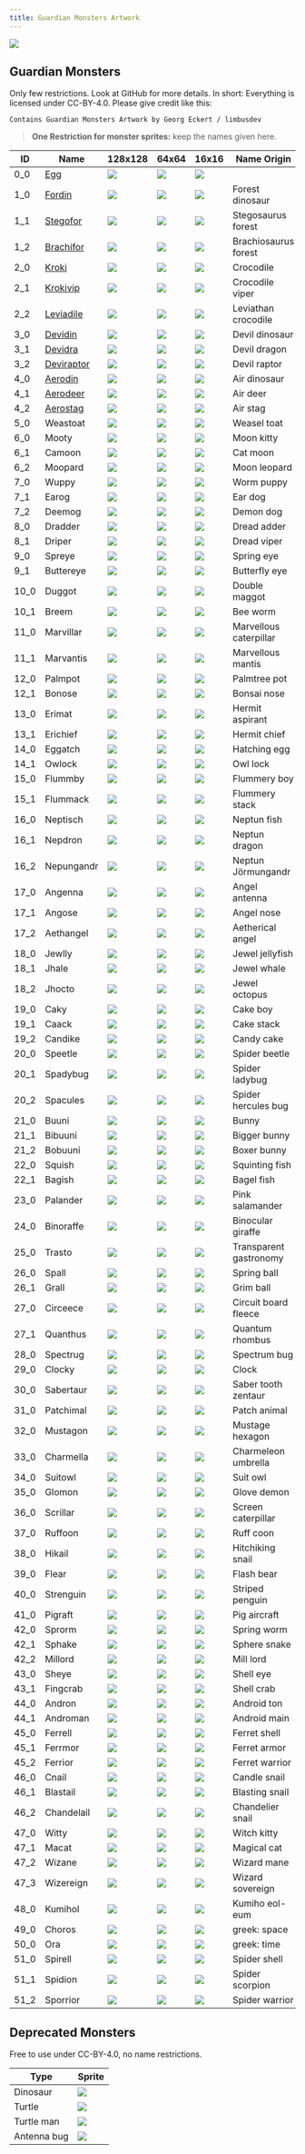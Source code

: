 ```yaml
---
title: Guardian Monsters Artwork
---
```


![](./documents/img/logo.png)

## Guardian Monsters

Only few restrictions. Look at GitHub for more details. In short: Everything is licensed under CC-BY-4.0. Please give credit like this:

```
Contains Guardian Monsters Artwork by Georg Eckert / limbusdev
```

> **One Restriction for monster sprites:** keep the names given here.


|ID         |Name                               |128x128                                  |64x64                                    |16x16                                            |Name Origin            |
|-----------|-----------------------------------|-----------------------------------------|-----------------------------------------|-------------------------------------------------|-----------------------|
|0_0        |[Egg](./encyclo/0_0_Egg.md)        |![](./sprites/monsters/128x128/0_0.png)  |![](./sprites/monsters/64x64/0_0.png)    |![](./sprites/monsters/animation_16x16/0_0.gif)  |                       |
|1_0        |[Fordin](./encyclo/1.md)           |![](./sprites/monsters/128x128/1_0.png)  |![](./sprites/monsters/64x64/1_0.png)    |![](./sprites/monsters/animation_16x16/1_0.gif)  |Forest dinosaur        |
|1_1        |[Stegofor](./encyclo/1.md)         |![](./sprites/monsters/128x128/1_1.png)  |![](./sprites/monsters/64x64/1_1.png)    |![](./sprites/monsters/16x16/1_1.png)            |Stegosaurus forest     |
|1_2        |[Brachifor](./encyclo/1.md)        |![](./sprites/monsters/128x128/1_2.png)  |![](./sprites/monsters/64x64/1_2.png)    |![](./sprites/monsters/16x16/1_2.png)            |Brachiosaurus forest   |
|2_0        |[Kroki](./encyclo/2.md)            |![](./sprites/monsters/128x128/2_0.png)  |![](./sprites/monsters/64x64/2_0.png)    |![](./sprites/monsters/16x16/2_0.png)            |Crocodile              |
|2_1        |[Krokivip](./encyclo/2.md)         |![](./sprites/monsters/128x128/2_1.png)  |![](./sprites/monsters/64x64/2_1.png)    |![](./sprites/monsters/16x16/2_1.png)            |Crocodile viper        |
|2_2        |[Leviadile](./encyclo/2.md)        |![](./sprites/monsters/128x128/2_2.png)  |![](./sprites/monsters/64x64/0_0.png)    |![](./sprites/monsters/16x16/2_2.png)            |Leviathan crocodile    |
|3_0        |[Devidin](./encyclo/3.md)          |![](./sprites/monsters/128x128/3_0.png)  |![](./sprites/monsters/64x64/0_0.png)    |![](./sprites/monsters/16x16/3_0.png)            |Devil dinosaur         |
|3_1        |[Devidra](./encyclo/3.md)          |![](./sprites/monsters/128x128/3_1.png)  |![](./sprites/monsters/64x64/0_0.png)    |![](./sprites/monsters/16x16/3_1.png)            |Devil dragon           |
|3_2        |[Deviraptor](./encyclo/3.md)       |![](./sprites/monsters/128x128/3_2.png)  |![](./sprites/monsters/64x64/0_0.png)    |![](./sprites/monsters/16x16/3_2.png)            |Devil raptor           |
|4_0        |[Aerodin](./encyclo/4.md)          |![](./sprites/monsters/128x128/4_0.png)  |![](./sprites/monsters/64x64/0_0.png)    |![](./sprites/monsters/16x16/4_0.png)            |Air dinosaur           |
|4_1        |[Aerodeer](./encyclo/4.md)         |![](./sprites/monsters/128x128/4_1.png)  |![](./sprites/monsters/64x64/0_0.png)    |![](./sprites/monsters/16x16/4_1.png)            |Air deer               |
|4_2        |[Aerostag](./encyclo/4.md)         |![](./sprites/monsters/128x128/4_2.png)  |![](./sprites/monsters/64x64/0_0.png)    |![](./sprites/monsters/16x16/4_2.png)            |Air stag               |
|5_0        |Weastoat                           |![](./sprites/monsters/128x128/5_0.png)  |![](./sprites/monsters/64x64/0_0.png)    |![](./sprites/monsters/16x16/5_0.png)            |Weasel toat            |
|6_0        |Mooty                              |![](./sprites/monsters/128x128/6_0.png)  |![](./sprites/monsters/64x64/0_0.png)    |![](./sprites/monsters/16x16/6_0.png)            |Moon kitty             |
|6_1        |Camoon                             |![](./sprites/monsters/128x128/6_1.png)  |![](./sprites/monsters/64x64/0_0.png)    |![](./sprites/monsters/16x16/6_1.png)            |Cat moon               |
|6_2        |Moopard                            |![](./sprites/monsters/128x128/6_2.png)  |![](./sprites/monsters/64x64/0_0.png)    |![](./sprites/monsters/16x16/6_2.png)            |Moon leopard           |
|7_0        |Wuppy                              |![](./sprites/monsters/128x128/7_0.png)  |![](./sprites/monsters/64x64/0_0.png)    |![](./sprites/monsters/16x16/7_0.png)            |Worm puppy             |
|7_1        |Earog                              |![](./sprites/monsters/128x128/7_1.png)  |![](./sprites/monsters/64x64/0_0.png)    |![](./sprites/monsters/16x16/7_1.png)            |Ear dog                |
|7_2        |Deemog                             |![](./sprites/monsters/128x128/7_2.png)  |![](./sprites/monsters/64x64/0_0.png)    |![](./sprites/monsters/16x16/7_2.png)            |Demon dog              |
|8_0        |Dradder                            |![](./sprites/monsters/128x128/8_0.png)  |![](./sprites/monsters/64x64/0_0.png)    |![](./sprites/monsters/16x16/8_0.png)            |Dread adder            |
|8_1        |Driper                             |![](./sprites/monsters/128x128/8_1.png)  |![](./sprites/monsters/64x64/0_0.png)    |![](./sprites/monsters/16x16/8_1.png)            |Dread viper            |
|9_0        |Spreye                             |![](./sprites/monsters/128x128/9_0.png)  |![](./sprites/monsters/64x64/0_0.png)    |![](./sprites/monsters/16x16/9_0.png)            |Spring eye             |
|9_1        |Buttereye                          |![](./sprites/monsters/128x128/9_1.png)  |![](./sprites/monsters/64x64/0_0.png)    |![](./sprites/monsters/16x16/9_1.png)            |Butterfly eye          |
|10_0       |Duggot                             |![](./sprites/monsters/128x128/10_0.png) |![](./sprites/monsters/64x64/0_0.png)    |![](./sprites/monsters/16x16/10_0.png)           |Double maggot          |
|10_1       |Breem                              |![](./sprites/monsters/128x128/10_1.png) |![](./sprites/monsters/64x64/0_0.png)    |![](./sprites/monsters/16x16/10_1.png)           |Bee worm               |
|11_0       |Marvillar                          |![](./sprites/monsters/128x128/11_0.png) |![](./sprites/monsters/64x64/0_0.png)    |![](./sprites/monsters/16x16/11_0.png)           |Marvellous caterpillar |
|11_1       |Marvantis                          |![](./sprites/monsters/128x128/11_1.png) |![](./sprites/monsters/64x64/0_0.png)    |![](./sprites/monsters/16x16/11_1.png)           |Marvellous mantis      |
|12_0       |Palmpot                            |![](./sprites/monsters/128x128/12_0.png) |![](./sprites/monsters/64x64/0_0.png)    |![](./sprites/monsters/16x16/12_0.png)           |Palmtree pot           |
|12_1       |Bonose                             |![](./sprites/monsters/128x128/12_1.png) |![](./sprites/monsters/64x64/0_0.png)    |![](./sprites/monsters/16x16/12_1.png)           |Bonsai nose            |
|13_0       |Erimat                             |![](./sprites/monsters/128x128/13_0.png) |![](./sprites/monsters/64x64/0_0.png)    |![](./sprites/monsters/16x16/13_0.png)           |Hermit aspirant        |
|13_1       |Erichief                           |![](./sprites/monsters/128x128/13_1.png) |![](./sprites/monsters/64x64/0_0.png)    |![](./sprites/monsters/16x16/13_1.png)           |Hermit chief           |
|14_0       |Eggatch                            |![](./sprites/monsters/128x128/14_0.png) |![](./sprites/monsters/64x64/0_0.png)    |![](./sprites/monsters/16x16/14_0.png)           |Hatching egg           |
|14_1       |Owlock                             |![](./sprites/monsters/128x128/14_1.png) |![](./sprites/monsters/64x64/0_0.png)    |![](./sprites/monsters/16x16/14_1.png)           |Owl lock               |
|15_0       |Flummby                            |![](./sprites/monsters/128x128/15_0.png) |![](./sprites/monsters/64x64/0_0.png)    |![](./sprites/monsters/16x16/15_0.png)           |Flummery boy           |
|15_1       |Flummack                           |![](./sprites/monsters/128x128/15_1.png) |![](./sprites/monsters/64x64/0_0.png)    |![](./sprites/monsters/16x16/15_1.png)           |Flummery stack         |
|16_0       |Neptisch                           |![](./sprites/monsters/128x128/16_0.png) |![](./sprites/monsters/64x64/0_0.png)    |![](./sprites/monsters/16x16/16_0.png)           |Neptun fish            |
|16_1       |Nepdron                            |![](./sprites/monsters/128x128/16_1.png) |![](./sprites/monsters/64x64/0_0.png)    |![](./sprites/monsters/16x16/16_1.png)           |Neptun dragon          |
|16_2       |Nepungandr                         |![](./sprites/monsters/128x128/16_2.png) |![](./sprites/monsters/64x64/0_0.png)    |![](./sprites/monsters/16x16/16_2.png)           |Neptun Jörmungandr     |
|17_0       |Angenna                            |![](./sprites/monsters/128x128/17_0.png) |![](./sprites/monsters/64x64/0_0.png)    |![](./sprites/monsters/16x16/17_0.png)           |Angel antenna          |
|17_1       |Angose                             |![](./sprites/monsters/128x128/17_1.png) |![](./sprites/monsters/64x64/0_0.png)    |![](./sprites/monsters/16x16/17_1.png)           |Angel nose             |
|17_2       |Aethangel                          |![](./sprites/monsters/128x128/17_2.png) |![](./sprites/monsters/64x64/0_0.png)    |![](./sprites/monsters/16x16/17_2.png)           |Aetherical angel       |
|18_0       |Jewlly                             |![](./sprites/monsters/128x128/18_0.png) |![](./sprites/monsters/64x64/0_0.png)    |![](./sprites/monsters/16x16/18_0.png)           |Jewel jellyfish        |
|18_1       |Jhale                              |![](./sprites/monsters/128x128/18_1.png) |![](./sprites/monsters/64x64/0_0.png)    |![](./sprites/monsters/16x16/18_1.png)           |Jewel whale            |
|18_2       |Jhocto                             |![](./sprites/monsters/128x128/18_2.png) |![](./sprites/monsters/64x64/0_0.png)    |![](./sprites/monsters/16x16/18_2.png)           |Jewel octopus          |
|19_0       |Caky                               |![](./sprites/monsters/128x128/19_0.png) |![](./sprites/monsters/64x64/0_0.png)    |![](./sprites/monsters/16x16/19_0.png)           |Cake boy               |
|19_1       |Caack                              |![](./sprites/monsters/128x128/19_1.png) |![](./sprites/monsters/64x64/0_0.png)    |![](./sprites/monsters/16x16/19_1.png)           |Cake stack             |
|19_2       |Candike                            |![](./sprites/monsters/128x128/19_2.png) |![](./sprites/monsters/64x64/0_0.png)    |![](./sprites/monsters/16x16/19_2.png)           |Candy cake             |
|20_0       |Speetle                            |![](./sprites/monsters/128x128/20_0.png) |![](./sprites/monsters/64x64/0_0.png)    |![](./sprites/monsters/16x16/20_0.png)           |Spider beetle          |
|20_1       |Spadybug                           |![](./sprites/monsters/128x128/20_1.png) |![](./sprites/monsters/64x64/0_0.png)    |![](./sprites/monsters/16x16/20_1.png)           |Spider ladybug         |
|20_2       |Spacules                           |![](./sprites/monsters/128x128/20_2.png) |![](./sprites/monsters/64x64/0_0.png)    |![](./sprites/monsters/16x16/20_2.png)           |Spider hercules bug    |
|21_0       |Buuni                              |![](./sprites/monsters/128x128/21_0.png) |![](./sprites/monsters/64x64/0_0.png)    |![](./sprites/monsters/16x16/21_0.png)           |Bunny                  |
|21_1       |Bibuuni                            |![](./sprites/monsters/128x128/21_1.png) |![](./sprites/monsters/64x64/0_0.png)    |![](./sprites/monsters/16x16/21_1.png)           |Bigger bunny           |
|21_2       |Bobuuni                            |![](./sprites/monsters/128x128/21_2.png) |![](./sprites/monsters/64x64/0_0.png)    |![](./sprites/monsters/16x16/21_2.png)           |Boxer bunny            |
|22_0       |Squish                             |![](./sprites/monsters/128x128/22_0.png) |![](./sprites/monsters/64x64/0_0.png)    |![](./sprites/monsters/16x16/22_0.png)           |Squinting fish         |
|22_1       |Bagish                             |![](./sprites/monsters/128x128/22_1.png) |![](./sprites/monsters/64x64/0_0.png)    |![](./sprites/monsters/16x16/22_1.png)           |Bagel fish             |
|23_0       |Palander                           |![](./sprites/monsters/128x128/23_0.png) |![](./sprites/monsters/64x64/0_0.png)    |![](./sprites/monsters/16x16/23_0.png)           |Pink salamander        |
|24_0       |Binoraffe                          |![](./sprites/monsters/128x128/24_0.png) |![](./sprites/monsters/64x64/0_0.png)    |![](./sprites/monsters/16x16/24_0.png)           |Binocular giraffe      |
|25_0       |Trasto                             |![](./sprites/monsters/128x128/25_0.png) |![](./sprites/monsters/64x64/0_0.png)    |![](./sprites/monsters/16x16/25_0.png)           |Transparent gastronomy |
|26_0       |Spall                              |![](./sprites/monsters/128x128/26_0.png) |![](./sprites/monsters/64x64/0_0.png)    |![](./sprites/monsters/16x16/26_0.png)           |Spring ball            |
|26_1       |Grall                              |![](./sprites/monsters/128x128/26_1.png) |![](./sprites/monsters/64x64/0_0.png)    |![](./sprites/monsters/16x16/26_1.png)           |Grim ball              |
|27_0       |Circeece                           |![](./sprites/monsters/128x128/27_0.png) |![](./sprites/monsters/64x64/0_0.png)    |![](./sprites/monsters/16x16/27_0.png)           |Circuit board fleece   |
|27_1       |Quanthus                           |![](./sprites/monsters/128x128/27_1.png) |![](./sprites/monsters/64x64/0_0.png)    |![](./sprites/monsters/16x16/27_1.png)           |Quantum rhombus        |
|28_0       |Spectrug                           |![](./sprites/monsters/128x128/28_0.png) |![](./sprites/monsters/64x64/0_0.png)    |![](./sprites/monsters/16x16/28_0.png)           |Spectrum bug           |
|29_0       |Clocky                             |![](./sprites/monsters/128x128/29_0.png) |![](./sprites/monsters/64x64/0_0.png)    |![](./sprites/monsters/16x16/29_0.png)           |Clock                  |
|30_0       |Sabertaur                          |![](./sprites/monsters/128x128/30_0.png) |![](./sprites/monsters/64x64/0_0.png)    |![](./sprites/monsters/16x16/30_0.png)           |Saber tooth zentaur    |
|31_0       |Patchimal                          |![](./sprites/monsters/128x128/31_0.png) |![](./sprites/monsters/64x64/0_0.png)    |![](./sprites/monsters/16x16/31_0.png)           |Patch animal           |
|32_0       |Mustagon                           |![](./sprites/monsters/128x128/32_0.png) |![](./sprites/monsters/64x64/0_0.png)    |![](./sprites/monsters/16x16/32_0.png)           |Mustage hexagon        |
|33_0       |Charmella                          |![](./sprites/monsters/128x128/33_0.png) |![](./sprites/monsters/64x64/0_0.png)    |![](./sprites/monsters/16x16/33_0.png)           |Charmeleon umbrella    |
|34_0       |Suitowl                            |![](./sprites/monsters/128x128/34_0.png) |![](./sprites/monsters/64x64/0_0.png)    |![](./sprites/monsters/16x16/34_0.png)           |Suit owl               |
|35_0       |Glomon                             |![](./sprites/monsters/128x128/35_0.png) |![](./sprites/monsters/64x64/0_0.png)    |![](./sprites/monsters/16x16/35_0.png)           |Glove demon            |
|36_0       |Scrillar                           |![](./sprites/monsters/128x128/36_0.png) |![](./sprites/monsters/64x64/0_0.png)    |![](./sprites/monsters/16x16/36_0.png)           |Screen caterpillar     |
|37_0       |Ruffoon                            |![](./sprites/monsters/128x128/37_0.png) |![](./sprites/monsters/64x64/0_0.png)    |![](./sprites/monsters/16x16/37_0.png)           |Ruff coon              |
|38_0       |Hikail                             |![](./sprites/monsters/128x128/38_0.png) |![](./sprites/monsters/64x64/0_0.png)    |![](./sprites/monsters/16x16/38_0.png)           |Hitchiking snail       |
|39_0       |Flear                              |![](./sprites/monsters/128x128/39_0.png) |![](./sprites/monsters/64x64/0_0.png)    |![](./sprites/monsters/16x16/39_0.png)           |Flash bear             |
|40_0       |Strenguin                          |![](./sprites/monsters/128x128/40_0.png) |![](./sprites/monsters/64x64/0_0.png)    |![](./sprites/monsters/16x16/40_0.png)           |Striped penguin        |
|41_0       |Pigraft                            |![](./sprites/monsters/128x128/41_0.png) |![](./sprites/monsters/64x64/0_0.png)    |![](./sprites/monsters/16x16/41_0.png)           |Pig aircraft           |
|42_0       |Sprorm                             |![](./sprites/monsters/128x128/42_0.png) |![](./sprites/monsters/64x64/0_0.png)    |![](./sprites/monsters/16x16/42_0.png)           |Spring worm            |
|42_1       |Sphake                             |![](./sprites/monsters/128x128/42_1.png) |![](./sprites/monsters/64x64/0_0.png)    |![](./sprites/monsters/16x16/42_1.png)           |Sphere snake           |
|42_2       |Millord                            |![](./sprites/monsters/128x128/42_2.png) |![](./sprites/monsters/64x64/0_0.png)    |![](./sprites/monsters/16x16/42_2.png)           |Mill lord              |
|43_0       |Sheye                              |![](./sprites/monsters/128x128/43_0.png) |![](./sprites/monsters/64x64/0_0.png)    |![](./sprites/monsters/16x16/43_0.png)           |Shell eye              |
|43_1       |Fingcrab                           |![](./sprites/monsters/128x128/43_1.png) |![](./sprites/monsters/64x64/0_0.png)    |![](./sprites/monsters/16x16/43_1.png)           |Shell crab             |
|44_0       |Andron                             |![](./sprites/monsters/128x128/44_0.png) |![](./sprites/monsters/64x64/0_0.png)    |![](./sprites/monsters/16x16/44_0.png)           |Android ton            |
|44_1       |Androman                           |![](./sprites/monsters/128x128/44_1.png) |![](./sprites/monsters/64x64/0_0.png)    |![](./sprites/monsters/16x16/44_1.png)           |Android main           |
|45_0       |Ferrell                            |![](./sprites/monsters/128x128/45_0.png) |![](./sprites/monsters/64x64/0_0.png)    |![](./sprites/monsters/16x16/45_0.png)           |Ferret shell           |
|45_1       |Ferrmor                            |![](./sprites/monsters/128x128/45_1.png) |![](./sprites/monsters/64x64/0_0.png)    |![](./sprites/monsters/16x16/45_1.png)           |Ferret armor           |
|45_2       |Ferrior                            |![](./sprites/monsters/128x128/45_2.png) |![](./sprites/monsters/64x64/0_0.png)    |![](./sprites/monsters/16x16/45_2.png)           |Ferret warrior         |
|46_0       |Cnail                              |![](./sprites/monsters/128x128/46_0.png) |![](./sprites/monsters/64x64/0_0.png)    |![](./sprites/monsters/16x16/46_0.png)           |Candle snail           |
|46_1       |Blastail                           |![](./sprites/monsters/128x128/46_1.png) |![](./sprites/monsters/64x64/0_0.png)    |![](./sprites/monsters/16x16/46_1.png)           |Blasting snail         |
|46_2       |Chandelail                         |![](./sprites/monsters/128x128/46_2.png) |![](./sprites/monsters/64x64/0_0.png)    |![](./sprites/monsters/16x16/46_2.png)           |Chandelier snail       |
|47_0       |Witty                              |![](./sprites/monsters/128x128/47_0.png) |![](./sprites/monsters/64x64/0_0.png)    |![](./sprites/monsters/16x16/47_0.png)           |Witch kitty            |
|47_1       |Macat                              |![](./sprites/monsters/128x128/47_1.png) |![](./sprites/monsters/64x64/0_0.png)    |![](./sprites/monsters/16x16/47_1.png)           |Magical cat            |
|47_2       |Wizane                             |![](./sprites/monsters/128x128/47_2.png) |![](./sprites/monsters/64x64/0_0.png)    |![](./sprites/monsters/16x16/47_2.png)           |Wizard mane            |
|47_3       |Wizereign                          |![](./sprites/monsters/128x128/47_3.png) |![](./sprites/monsters/64x64/0_0.png)    |![](./sprites/monsters/16x16/47_3.png)           |Wizard sovereign       |
|48_0       |Kumihol                            |![](./sprites/monsters/128x128/48_0.png) |![](./sprites/monsters/64x64/0_0.png)    |![](./sprites/monsters/16x16/48_0.png)           |Kumiho eol-eum         |
|49_0       |Choros                             |![](./sprites/monsters/128x128/49_0.png) |![](./sprites/monsters/64x64/0_0.png)    |![](./sprites/monsters/16x16/49_0.png)           |greek: space           |
|50_0       |Ora                                |![](./sprites/monsters/128x128/50_0.png) |![](./sprites/monsters/64x64/0_0.png)    |![](./sprites/monsters/16x16/50_0.png)           |greek: time            |
|51_0       |Spirell                            |![](./sprites/monsters/128x128/51_0.png) |![](./sprites/monsters/64x64/0_0.png)    |![](./sprites/monsters/16x16/51_0.png)           |Spider shell           |
|51_1       |Spidion                            |![](./sprites/monsters/128x128/51_1.png) |![](./sprites/monsters/64x64/0_0.png)    |![](./sprites/monsters/animation_16x16/51_1.gif) |Spider scorpion        |
|51_2       |Sporrior                           |![](./sprites/monsters/128x128/51_2.png) |![](./sprites/monsters/64x64/0_0.png)    |![](./sprites/monsters/animation_16x16/51_2.gif) |Spider warrior         |
 


## Deprecated Monsters

Free to use under CC-BY-4.0, no name restrictions.

|Type           |Sprite                     |
|---------------|---------------------------|
|Dinosaur       |![](./sprites/monsters_CC-BY-4.0/000_dinosaur.png)    |
|Turtle         |![](./sprites/monsters_CC-BY-4.0/001_turtle.png)      |
|Turtle man     |![](./sprites/monsters_CC-BY-4.0/002_turtleman.png)   |
|Antenna bug    |![](./sprites/monsters_CC-BY-4.0/003_antenna_bug.png) |


